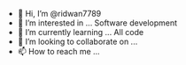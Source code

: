 - 👋 Hi, I’m @ridwan7789
- 👀 I’m interested in ... Software development 
- 🌱 I’m currently learning ... All code
- 💞️ I’m looking to collaborate on ...
- 📫 How to reach me ...

<!---
ridwan7789/ridwan7789 is a ✨ special ✨ repository because its `README.md` (this file) appears on your GitHub profile.
You can click the Preview link to take a look at your changes.
--->
